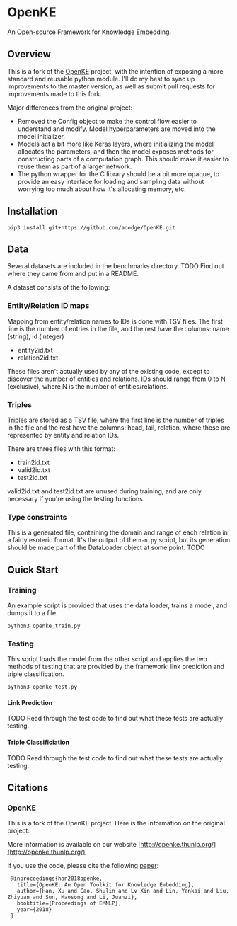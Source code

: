 # OpenKE
An Open-source Framework for Knowledge Embedding.

## Overview

This is a fork of the [OpenKE](https://github.com/thunlp/OpenKE) project, with
the intention of exposing a more standard and reusable python module.  I'll do
my best to sync up improvements to the master version, as well as submit pull
requests for improvements made to this fork.

Major differences from the original project:

* Removed the Config object to make the control flow easier to understand and
  modify.  Model hyperparameters are moved into the model initializer.
* Models act a bit more like Keras layers, where initializing the model
  allocates the parameters, and then the model exposes methods for constructing
  parts of a computation graph.  This should make it easier to reuse them as
  part of a larger network.
* The python wrapper for the C library should be a bit more opaque, to provide
  an easy interface for loading and sampling data without worrying too much
  about how it's allocating memory, etc.

## Installation

```
pip3 install git+https://github.com/adodge/OpenKE.git
```

## Data

Several datasets are included in the benchmarks directory.  TODO Find out where
they came from and put in a README.

A dataset consists of the following:

### Entity/Relation ID maps

Mapping from entity/relation names to IDs is done with TSV files.  The first
line is the number of entries in the file, and the rest have the columns: name
(string), id (integer)

* entity2id.txt
* relation2id.txt

These files aren't actually used by any of the existing code, except to
discover the number of entities and relations.  IDs should range from 0 to N
(exclusive), where N is the number of entities/relations.


### Triples

Triples are stored as a TSV file, where the first line is the number of triples
in the file and the rest have the columns: head, tail, relation, where these
are represented by entity and relation IDs.

There are three files with this format:

* train2id.txt
* valid2id.txt
* test2id.txt

valid2id.txt and test2id.txt are unused during training, and are only necessary
if you're using the testing functions.

### Type constraints

This is a generated file, containing the domain and range of each relation in a
fairly esoteric format.  It's the output of the `n-n.py` script, but its
generation should be made part of the DataLoader object at some point. TODO

## Quick Start

### Training

An example script is provided that uses the data loader, trains a model, and
dumps it to a file.

```
python3 openke_train.py
```

### Testing

This script loads the model from the other script and applies the two methods
of testing that are provided by the framework: link prediction and triple
classification.

```
python3 openke_test.py
```

#### Link Prediction

TODO Read through the test code to find out what these tests are actually
testing.

#### Triple Classificiation

TODO Read through the test code to find out what these tests are actually
testing.

## Citations

### OpenKE

This is a fork of the OpenKE project.  Here is the information on the original
project:

More information is available on our website 
[http://openke.thunlp.org/](http://openke.thunlp.org/)

If you use the code, please cite the following
[paper](http://aclweb.org/anthology/D18-2024):

```
 @inproceedings{han2018openke,
   title={OpenKE: An Open Toolkit for Knowledge Embedding},
   author={Han, Xu and Cao, Shulin and Lv Xin and Lin, Yankai and Liu, Zhiyuan and Sun, Maosong and Li, Juanzi},
   booktitle={Proceedings of EMNLP},
   year={2018}
 }
```
